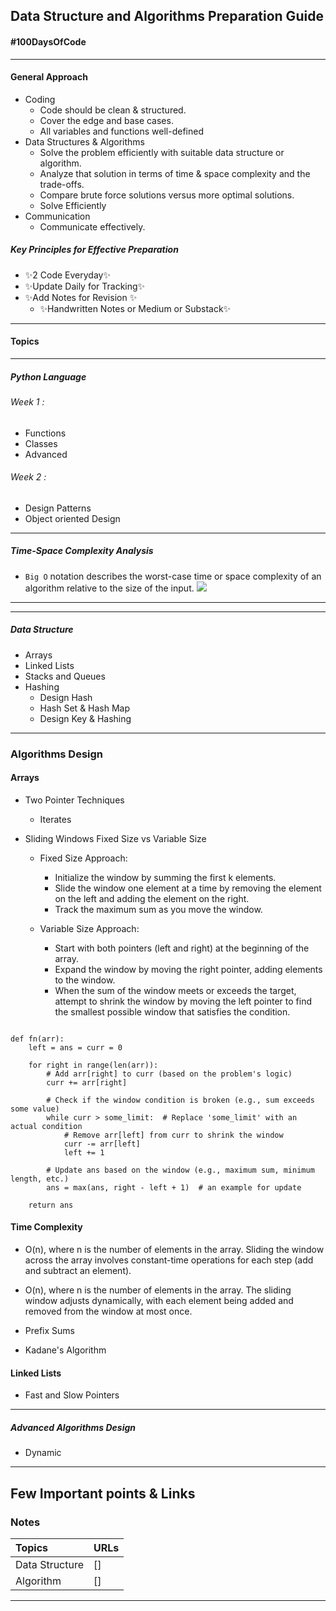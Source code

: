 ## Data Structure and Algorithms Preparation Guide

#### #100DaysOfCode
-------------------------------------------

#### General Approach 
- Coding 
    - Code should be clean & structured.
    - Cover the edge and base cases.
    - All variables and functions well-defined
- Data Structures & Algorithms 
    - Solve the problem efficiently with suitable data structure or  algorithm.
    - Analyze that solution in terms of time & space complexity and the trade-offs.
    - Compare brute force solutions versus more optimal solutions.
    - Solve Efficiently 
- Communication 
    - Communicate effectively.
    
##### Key Principles for Effective Preparation
- ✨2 Code Everyday✨
- ✨Update Daily for Tracking✨
- ✨Add Notes for Revision ✨
    -  ✨Handwritten Notes or Medium or Substack✨
---
#### Topics
---
##### Python Language
###### Week 1 :
- Functions
- Classes
- Advanced
###### Week 2 :
- Design Patterns
- Object oriented Design 
---
##### Time-Space Complexity Analysis 

- `Big O` notation describes the worst-case time or space complexity of an algorithm relative to the size of the input.
![](https://kajabi-storefronts-production.kajabi-cdn.com/kajabi-storefronts-production/products/306049/images/EDEK0CQaRFm7VyYLjZJ3_bigo.jpg)
---------
-----
##### Data Structure
- Arrays 
- Linked Lists
- Stacks and Queues
- Hashing
    - Design Hash
    - Hash Set & Hash Map
    - Design Key & Hashing

---
### Algorithms Design
#### Arrays
- Two Pointer Techniques
    - Iterates




- Sliding Windows Fixed Size vs Variable Size
    - Fixed Size Approach:
        - Initialize the window by summing the first k elements.
        - Slide the window one element at a time by removing the element on the left and adding the element on the right.
        - Track the maximum sum as you move the window.
  
     - Variable Size Approach:
        - Start with both pointers (left and right) at the beginning of the array.
        - Expand the window by moving the right pointer, adding elements to the window.
        - When the sum of the window meets or exceeds the target, attempt to shrink the window by moving the left pointer to find the smallest possible window that satisfies the condition.
```

def fn(arr):
    left = ans = curr = 0

    for right in range(len(arr)):
        # Add arr[right] to curr (based on the problem's logic)
        curr += arr[right]

        # Check if the window condition is broken (e.g., sum exceeds some value)
        while curr > some_limit:  # Replace 'some_limit' with an actual condition
            # Remove arr[left] from curr to shrink the window
            curr -= arr[left]
            left += 1

        # Update ans based on the window (e.g., maximum sum, minimum length, etc.)
        ans = max(ans, right - left + 1)  # an example for update

    return ans

  ```

#### Time Complexity 
- O(n), where n is the number of elements in the array. Sliding the window across the array involves constant-time operations for each step (add and subtract an element).
- O(n), where n is the number of elements in the array. The sliding window adjusts dynamically, with each element being added and removed from the window at most once.


- Prefix Sums
- Kadane's Algorithm

#### Linked Lists
- Fast and Slow Pointers
---

##### Advanced Algorithms Design
- Dynamic
----------

## Few Important points & Links

### Notes

| Topics         | URLs |
| :------------- | ---- |
| Data Structure | []   |
| Algorithm      | []   |

---
